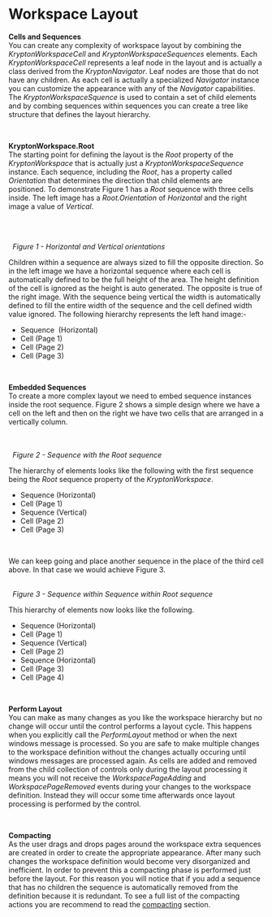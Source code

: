 # Workspace Layout

  
**Cells and Sequences**  
You can create any complexity of workspace layout by combining the
*KryptonWorkspaceCell* and *KryptonWorkspaceSequences* elements. Each
*KryptonWorkspaceCell* represents a leaf node in the layout and is actually a
class derived from the *KryptonNavigator*. Leaf nodes are those that do not have
any children. As each cell is actually a specialized *Navigator* instance you
can customize the appearance with any of the *Navigator* capabilities. The
*KryptonWorkspaceSquence* is used to contain a set of child elements and by
combing sequences within sequences you can create a tree like structure that
defines the layout hierarchy.

 

**KryptonWorkspace.Root**  
The starting point for defining the layout is the *Root* property of the
*KryptonWorkspace* that is actually just a *KryptonWorkspaceSequence* instance.
Each sequence, including the *Root*, has a property called *Orientation* that
determines the direction that child elements are positioned. To demonstrate
Figure 1 has a *Root* sequence with three cells inside. The left image has a
*Root.Orientation* of *Horizontal* and the right image a value of *Vertical*.

 

     
  *Figure 1 - Horizontal and Vertical orientations*

  
Children within a sequence are always sized to fill the opposite direction. So
in the left image we have a horizontal sequence where each cell is automatically
defined to be the full height of the area. The height definition of the cell is
ignored as the height is auto generated. The opposite is true of the right
image. With the sequence being vertical the width is automatically defined to
fill the entire width of the sequence and the cell defined width value ignored.
The following hierarchy represents the left hand image:-

* Sequence  (Horizontal)
* Cell (Page 1)
* Cell (Page 2)
* Cell (Page 3)

 

**Embedded Sequences**  
To create a more complex layout we need to embed sequence instances inside the
root sequence. Figure 2 shows a simple design where we have a cell on the left
and then on the right we have two cells that are arranged in a vertically
column.  
 

      
  *Figure 2 - Sequence with the Root sequence*

The hierarchy of elements looks like the following with the first sequence being
the *Root* sequence property of the *KryptonWorkspace*.

* Sequence (Horizontal)
* Cell (Page 1)
* Sequence (Vertical)
* Cell (Page 2)
* Cell (Page 3)


 

We can keep going and place another sequence in the place of the third cell
above. In that case we would achieve Figure 3.

      
  *Figure 3 - Sequence within Sequence within Root sequence*

This hierarchy of elements now looks like the following.

* Sequence (Horizontal)
* Cell (Page 1)
* Sequence (Vertical)
* Cell (Page 2)
* Sequence (Horizontal)
* Cell (Page 3)
* Cell (Page 4)

 

**Perform Layout**  
You can make as many changes as you like the workspace hierarchy but no change
will occur until the control performs a layout cycle. This happens when you
explicitly call the *PerformLayout* method or when the next windows message is
processed. So you are safe to make multiple changes to the workspace definition
without the changes actually occuring until windows messages are processed
again. As cells are added and removed from the child collection of controls only
during the layout processing it means you will not receive the
*WorkspacePageAdding* and *WorkspacePageRemoved* events during your changes to
the workspace definition. Instead they will occur some time afterwards once
layout processing is performed by the control.

 

**Compacting**  
As the user drags and drops pages around the workspace extra sequences are
created in order to create the appropriate appearance. After many such changes
the workspace definition would become very disorganized and inefficient. In
order to prevent this a compacting phase is performed just before the layout.
For this reason you will notice that if you add a sequence that has no children
the sequence is automatically removed from the definition because it is
redundant. To see a full list of the compacting actions you are recommend to
read the [compacting](Workspace%20Compacting.md) section.
